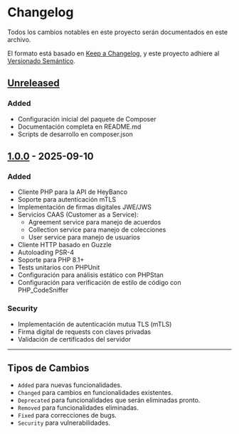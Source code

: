 # Changelog

Todos los cambios notables en este proyecto serán documentados en este archivo.

El formato está basado en [Keep a Changelog](https://keepachangelog.com/es-ES/1.0.0/),
y este proyecto adhiere al [Versionado Semántico](https://semver.org/lang/es/).

## [Unreleased]

### Added

- Configuración inicial del paquete de Composer
- Documentación completa en README.md
- Scripts de desarrollo en composer.json

## [1.0.0] - 2025-09-10

### Added

- Cliente PHP para la API de HeyBanco
- Soporte para autenticación mTLS
- Implementación de firmas digitales JWE/JWS
- Servicios CAAS (Customer as a Service):
  - Agreement service para manejo de acuerdos
  - Collection service para manejo de colecciones
  - User service para manejo de usuarios
- Cliente HTTP basado en Guzzle
- Autoloading PSR-4
- Soporte para PHP 8.1+
- Tests unitarios con PHPUnit
- Configuración para análisis estático con PHPStan
- Configuración para verificación de estilo de código con PHP_CodeSniffer

### Security

- Implementación de autenticación mutua TLS (mTLS)
- Firma digital de requests con claves privadas
- Validación de certificados del servidor

---

## Tipos de Cambios

- `Added` para nuevas funcionalidades.
- `Changed` para cambios en funcionalidades existentes.
- `Deprecated` para funcionalidades que serán eliminadas pronto.
- `Removed` para funcionalidades eliminadas.
- `Fixed` para correcciones de bugs.
- `Security` para vulnerabilidades.

[Unreleased]: https://github.com/ichavezrg/heybanco-client/compare/v1.0.0...HEAD
[1.0.0]: https://github.com/ichavezrg/heybanco-client/releases/tag/v1.0.0
